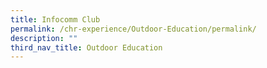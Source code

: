 ```yaml
---
title: Infocomm Club
permalink: /chr-experience/Outdoor-Education/permalink/
description: ""
third_nav_title: Outdoor Education
---
```

